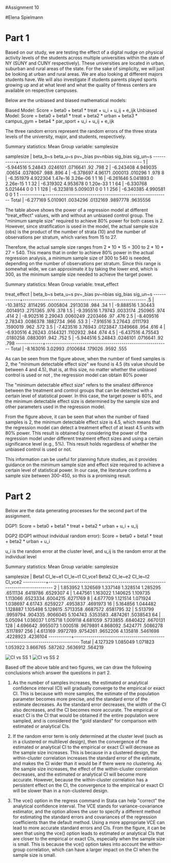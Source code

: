 #Assignment 10

#Elena Spielmann

# Part 1

Based on our study, we are testing the effect of a digital nudge on physical activity levels of the students across multiple universities within the state of NY (SUNY and CUNY respectively). These universities are located in urban, suburban and rural areas of the state. For the sake of simplicity, we will just be looking at urban and rural areas. We are also looking at different majors students have. We will also investigate if students parents played sports growing up and at what level and what the quality of fitness centers are available on respective campuses.

Below are the unbiased and biased mathematical models:

Biased Model: Score = beta0 + beta1 * treat + u_i + u_ij + e_ijk
Unbiased Model: Score = beta0 + beta1 * treat + beta2 * urban + beta3 * campus_gym + beta4 * par_sport + u_i + u_ij + e_ijk

The three random errors represent the random errors of the three strata levels of the university, major, and students, respectively.

Summary statistics: Mean
Group variable: samplesize

samplesize |  beta_b~s  beta_u~s  pv~_bias  pv~nbias  sig_bias  sig_un~s
-----------+------------------------------------------------------------
         1 | -5.944516   5.24843  .0246101  .0716641       .92      .798
         2 | -6.243408  4.949035    .00654  .0378067      .988      .896
         4 | -6.378697   4.96171   .000013   .010296         1      .978
         8 | -6.351979  4.922304  1.47e-16  3.26e-06         1         1
        16 | -6.261646  5.041893         0  2.26e-15         1         1
        32 | -6.319302  4.953678         0  1.20e-33         1         1
        64 | -6.330768  5.021444         0         0         1         1
       128 | -6.323818  5.009031         0         0         1         1
       256 | -6.340385  4.990581         0         0         1         1
-----------+------------------------------------------------------------
     Total | -6.277169  5.010901  .0034296  .0132169  .9897778  .9635556

The table above shows the power of a regression model at different "treat_effect" values, with and without an unbiased control group. The "minimum sample size" required to achieve 80% power for both cases is 2. However, since stratification is used in the model, the actual sample size (obs) is the product of the number of strata (10) and the number of observations per stratum, which varies from 15 to 27.

Therefore, the actual sample size ranges from 2 * 10 * 15 = 300 to 2 * 10 * 27 = 540. This means that in order to achieve 80% power in the actual regression analysis, a minimum sample size of 300 to 540 is needed, depending on the number of observations per stratum. Since this range is somewhat wide, we can approximate it by taking the lower end, which is 300, as the minimum sample size needed to achieve the target power.


Summary statistics: Mean
Group variable: treat_effect

treat_effect |  beta_b~s  beta_u~s  pv~_bias  pv~nbias  sig_bias  sig_un~s
-------------+------------------------------------------------------------
          .5 | -10.38152  .8114295  .0005804  .2913038      .984       .34
           1 | -9.888516   1.30443  .0014913  .2751365      .976      .378
         1.5 | -9.395516   1.79743  .0033174   .250965      .974      .414
           2 | -8.902516   2.29043  .0060249  .2203466       .97      .476
         2.5 | -8.409516   2.78343  .0086378  .1882734      .966       .53
           3 | -7.916516   3.27643  .0111793  .1590019      .962      .572
         3.5 | -7.423516   3.76943  .0123847  .1349668      .954      .616
           4 | -6.930516   4.26243  .0144321  .1102932      .944      .674
         4.5 | -6.437516   4.75543  .0180258  .0883091      .942      .752
           5 | -5.944516   5.24843  .0246101  .0716641       .92      .798
-------------+------------------------------------------------------------
       Total | -8.163016   3.02993  .0100684   .179026     .9592      .555


As can be seen from the figure above, when the number of fixed samples is 2, the "minimum detectable effect size" we found is 4.5 (its value should be between 4 and 4.5), that is, at this size, no matter whether the unbiased control is used or not , the regression model can obtain 80% power

The "minimum detectable effect size" refers to the smallest difference between the treatment and control groups that can be detected with a certain level of statistical power. In this case, the target power is 80%, and the minimum detectable effect size is determined by the sample size and other parameters used in the regression model.

From the figure above, it can be seen that when the number of fixed samples is 2, the minimum detectable effect size is 4.5, which means that the regression model can detect a treatment effect of at least 4.5 units with 80% power. This result is obtained by considering the power of the regression model under different treatment effect sizes and using a certain significance level (e.g., 5%). This result holds regardless of whether the unbiased control is used or not.

This information can be useful for planning future studies, as it provides guidance on the minimum sample size and effect size required to achieve a certain level of statistical power. In our case, the literature confirms a sample size between 300-450, so this is a promising result.

# Part 2

Below are the data generating processes for the second part of the assignment.

DGP1: Score = beta0 + beta1 * treat + beta2 * urban + u_i + u_ij

DGP2 (DGP1 without indvidual random error): Score = beta0 + beta1 * treat + beta2 * urban + u_i

u_i is the random error at the cluster level, and u_ij is the random error at the individual level

Summary statistics: Mean
Group variable: samplesize

samplesize |     Beta1  CI_le~e1  CI_le~t1   CI_vce1     Beta2  CI_le~e2  CI_le~t2   CI_vce2
-----------+--------------------------------------------------------------------------------
         2 |  1.853952  1.326569  1.337148  1.328514  1.285295  .6511134  .6419786  .6529307
         4 |  1.447561  1.163022  1.140625  1.109735  1.113066  .6523334  .6004215  .6271769
         8 |  4.677709  1.121514  1.071924  1.038697   4.61743  .6259227  .4953837  .4691973
        16 |  5.164856  1.044482  1.128887  1.105498  5.128615  .5713358  .6687572  .6581795
        32 |  5.513799  .9959794   .904335  .9066045  5.104743  .5353583  .4874261  .5038543
        64 |   5.05094  1.036037  1.015718  1.009118  4.681059  .5733855  .6840422  .6670131
       128 |  4.696642  .9955073  1.000518  .9679891  4.868092  .5424771  .5086278  .5117897
       256 |  4.613169  .9972789  .9754261  .9652206  4.135818  .5461698  .4228923  .4236104
-----------+--------------------------------------------------------------------------------
     Total |  4.127329  1.085049  1.071823  1.053922  3.866765   .587262  .5636912   .564219

![CI vs SS 1](part2agraph.png)
![CI vs SS 2](part2bgraph.png)

Based off the above table and two figures, we can draw the following conclusions which answer the questions in part 2.

1. As the number of samples increases, the estimated or analytical confidence interval (CI) will gradually converge to the empirical or exact CI. This is because with more samples, the estimate of the population parameter becomes more precise, and the standard error of the estimate decreases. As the standard error decreases, the width of the CI also decreases, and the CI becomes more accurate. The empirical or exact CI is the CI that would be obtained if the entire population were sampled, and is considered the "gold standard" for comparison with estimated or analytical CIs.

2. If the random error term is only determined at the cluster level (such as in a clustered or multilevel design), then the convergence of the estimated or analytical CI to the empirical or exact CI will decrease as the sample size increases. This is because in a clustered design, the within-cluster correlation increases the standard error of the estimate, and makes the CI wider than it would be if there were no clustering. As the sample size increases, the effect of the within-cluster correlation decreases, and the estimated or analytical CI will become more accurate. However, because the within-cluster correlation has a persistent effect on the CI, the convergence to the empirical or exact CI will be slower than in a non-clustered design.

3. The vce() option in the regress command in Stata can help "correct" the analytical confidence interval. The VCE stands for variance-covariance estimator, and the option allows the user to specify a different method for estimating the standard errors and covariances of the regression coefficients than the default method. Using a more appropriate VCE can lead to more accurate standard errors and CIs. From the figure, it can be seen that using the vce() option leads to estimated or analytical CIs that are closer to the empirical or exact CIs, especially when the sample size is small. This is because the vce() option takes into account the within-group correlation, which can have a larger impact on the CI when the sample size is small.
